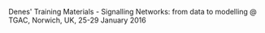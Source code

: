Denes' Training Materials - Signalling Networks: from data to modelling @ TGAC, Norwich, UK, 25-29 January 2016
